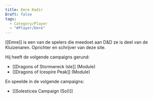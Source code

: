 ```yaml
---
title: Emre Kadir
Draft: false
tags:
  - Category/Player
  - "#Player/Emre"
---
```

[[Emre]] is een van de spelers die meedoet aan D&D ze is deel van de Kluizenaren. Oprichter en schrijver van deze site.

Hij heeft de volgende campaigns gerund:
* [[Dragons of Stormwreck Isle]] (Module)
* [[Dragons of Icespire Peak]] (Module)

En speelde in de volgende campaigns:
* [[Solesticea Campaign (Sol)]] 